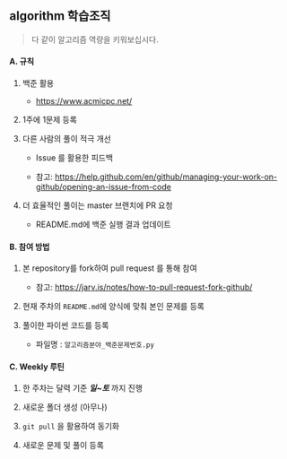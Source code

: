 algorithm 학습조직
-
> 다 같이 알고리즘 역량을 키워보십시다.

#### A. 규칙

1. 백준 활용

    - https://www.acmicpc.net/

1. 1주에 1문제 등록

1. 다른 사람의 풀이 적극 개선

    - Issue 를 활용한 피드백

    - 참고: https://help.github.com/en/github/managing-your-work-on-github/opening-an-issue-from-code

1. 더 효율적인 풀이는 master 브랜치에 PR 요청

    - README.md에 백준 실행 결과 업데이트


#### B. 참여 방법

1. 본 repository를 fork하여 pull request 를 통해 참여

    - 참고: https://jarv.is/notes/how-to-pull-request-fork-github/


1. 현재 주차의 `README.md`에 양식에 맞춰 본인 문제를 등록

1. 풀이한 파이썬 코드를 등록

    - 파일명 : `알고리즘분야_백준문제번호.py`

#### C. Weekly 루틴

1. 한 주차는 달력 기준 ***일~토*** 까지 진행

1. 새로운 폴더 생성 (아무나)

1. `git pull` 을 활용하여 동기화

1. 새로운 문제 및 풀이 등록